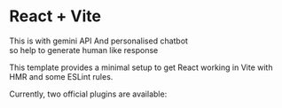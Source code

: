 # React + Vite

This is with gemini API
And personalised chatbot  
so help to generate human like  response

This template provides a minimal setup to get React working in Vite with HMR and some ESLint rules.

Currently, two official plugins are available:
